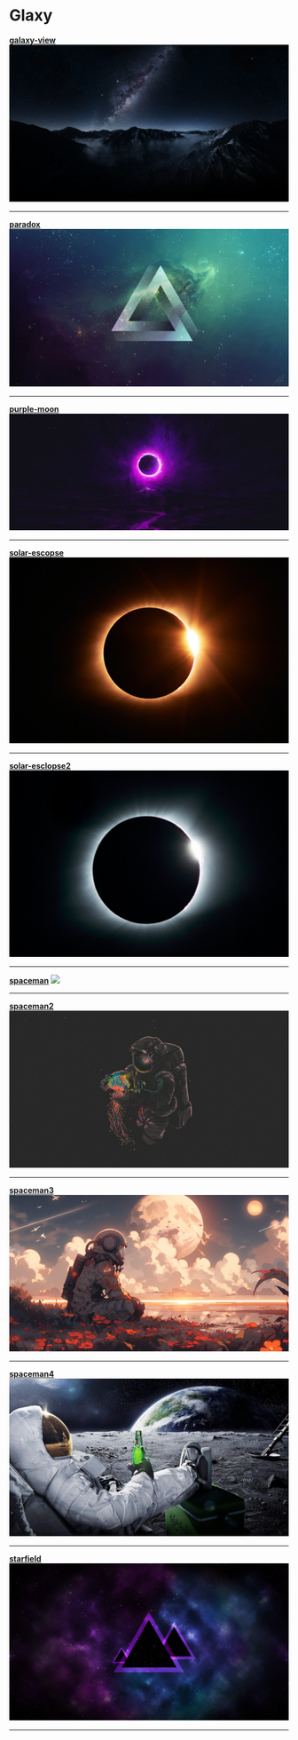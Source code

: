 # Glaxy

**[galaxy-view](galaxy-view.png)**
![](galaxy-view.png)

---

**[paradox](Paradox.png)**
![](Paradox.png)

---

**[purple-moon](purple-moon.png)**
![](purple-moon.png)

---

**[solar-escopse](solar-eclipse.jpg)**
![](solar-eclipse.jpg)

---

**[solar-esclopse2](solar-eclipse2.jpg)**
![](solar-eclipse2.jpg)

---

**[spaceman](spaceman.png)**
![](spaceman.png)

---

**[spaceman2](spaceman2.jpg)**
![](spaceman2.jpg)

---

**[spaceman3](spaceman3.jpg)**
![](spaceman3.jpg)

---

**[spaceman4](spaceman4.jpg)**
![](spaceman4.jpg)

---

**[starfield](Starfield.png)**
![](Starfield.png)

---